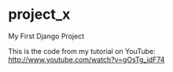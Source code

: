 project_x
=========

My First Django Project

This is the code from my tutorial on YouTube: http://www.youtube.com/watch?v=gOsTg_idF74
